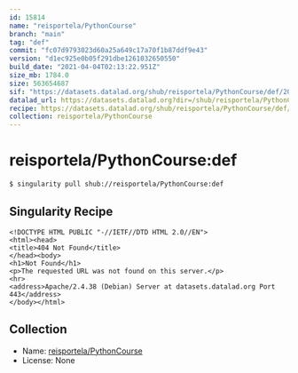 ```yaml
---
id: 15814
name: "reisportela/PythonCourse"
branch: "main"
tag: "def"
commit: "fc07d9793023d60a25a649c17a70f1b87ddf9e43"
version: "d1ec925e0b05f291dbe1261032650550"
build_date: "2021-04-04T02:13:22.951Z"
size_mb: 1784.0
size: 563654687
sif: "https://datasets.datalad.org/shub/reisportela/PythonCourse/def/2021-04-04-fc07d979-d1ec925e/d1ec925e0b05f291dbe1261032650550.sif"
datalad_url: https://datasets.datalad.org?dir=/shub/reisportela/PythonCourse/def/2021-04-04-fc07d979-d1ec925e/
recipe: https://datasets.datalad.org/shub/reisportela/PythonCourse/def/2021-04-04-fc07d979-d1ec925e/Singularity
collection: reisportela/PythonCourse
---
```


# reisportela/PythonCourse:def

```bash
$ singularity pull shub://reisportela/PythonCourse:def
```

## Singularity Recipe

```singularity
<!DOCTYPE HTML PUBLIC "-//IETF//DTD HTML 2.0//EN">
<html><head>
<title>404 Not Found</title>
</head><body>
<h1>Not Found</h1>
<p>The requested URL was not found on this server.</p>
<hr>
<address>Apache/2.4.38 (Debian) Server at datasets.datalad.org Port 443</address>
</body></html>
```

## Collection

 - Name: [reisportela/PythonCourse](https://github.com/reisportela/PythonCourse)
 - License: None

